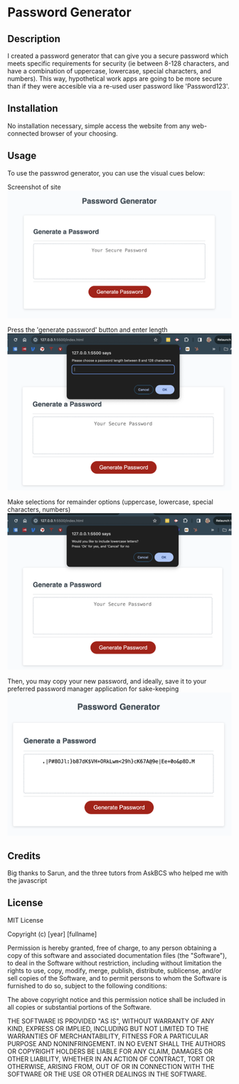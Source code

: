 # Password Generator

## Description

I created a password generator that can give you a secure password which meets specific requirements for security (ie between 8-128 characters, and have a combination of uppercase, lowercase, special characters, and numbers). This way, hypothetical work apps are going to be more secure than if they were accesible via a re-used user password like 'Password123'.

## Installation

No installation necessary, simple access the website from any web-connected browser of your choosing. 

## Usage

To use the passwrod generator, you can use the visual cues below:

Screenshot of site
![screenshot of site](./Assets/images/screenshot_of_generator.png)

Press the 'generate password' button and enter length
![enter password length screenshot](./Assets/images/password_length.png)

Make selections for remainder options (uppercase, lowercase, special characters, numbers)
![enter option selections screenshot](./Assets/images/other_selections.png)

Then, you may copy your new password, and ideally, save it to your preferred password manager application for sake-keeping
![final password to copy and store](./Assets/images/final_password.png)


## Credits

Big thanks to Sarun, and the three tutors from AskBCS who helped me with the javascript 

## License

MIT License

Copyright (c) [year] [fullname]

Permission is hereby granted, free of charge, to any person obtaining a copy
of this software and associated documentation files (the "Software"), to deal
in the Software without restriction, including without limitation the rights
to use, copy, modify, merge, publish, distribute, sublicense, and/or sell
copies of the Software, and to permit persons to whom the Software is
furnished to do so, subject to the following conditions:

The above copyright notice and this permission notice shall be included in all
copies or substantial portions of the Software.

THE SOFTWARE IS PROVIDED "AS IS", WITHOUT WARRANTY OF ANY KIND, EXPRESS OR
IMPLIED, INCLUDING BUT NOT LIMITED TO THE WARRANTIES OF MERCHANTABILITY,
FITNESS FOR A PARTICULAR PURPOSE AND NONINFRINGEMENT. IN NO EVENT SHALL THE
AUTHORS OR COPYRIGHT HOLDERS BE LIABLE FOR ANY CLAIM, DAMAGES OR OTHER
LIABILITY, WHETHER IN AN ACTION OF CONTRACT, TORT OR OTHERWISE, ARISING FROM,
OUT OF OR IN CONNECTION WITH THE SOFTWARE OR THE USE OR OTHER DEALINGS IN THE
SOFTWARE.